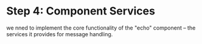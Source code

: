 # Step 4: Component Services


we nned to implement the core functionality of the "echo" component – the services it provides for message handling.